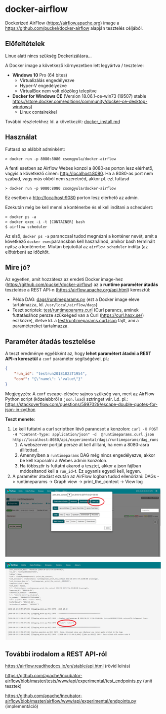 # docker-airflow

Dockerized AirFlow (https://airflow.apache.org) image a https://github.com/puckel/docker-airflow alapján tesztelés céljából.

## Előfeltételek

Linux alatt nincs szükség Dockerizálásra...

A Docker image a következő környezetben lett legyártva / tesztelve:

* **Windows 10**  Pro (64 bites)
  * Virtualizálás engedélyezve
  * Hyper-V engedélyezve
  * VirtualBox nem volt előzőleg telepítve
* **Docker for Windows CE** (Version 18.06.1-ce-win73 (19507) stable https://store.docker.com/editions/community/docker-ce-desktop-windows) 
  * Linux contairekkel

További részletekhez ld. a következőt: [docker_install.md](doc/docker_install.md)

## Használat

Futtasd az alábbit adminként:

```shell
> docker run -p 8080:8080 csomgyula/docker-airflow
```

A fenti esetben az Airflow Webes konzol a 8080-as porton lesz elérhető, vagyis a következő címen: <http://localhost:8080>. Ha a 8080-as port nem szabad, vagy más okból nem szeretnéd, akkor pl. ezt futtasd

```
> docker run -p 9080:8080 csomgyula/docker-airflow
```

Ez esetben a <http://localhost:9080> porton lesz elérhető az admin.

Ezekután még be kell menni a konténerbe és el kell indítani a schedulert:

```shell
> docker ps -a
> docker exec -i -t [CONTAINER] bash
$ airflow scheduler
```

Az első, `docker ps -a` paranccsal tudod megnézni a konténer nevét, amit a következő  `docker exec`parancsban kell használnod, amikor bash terminált nyitsz a konténerbe. Miután bejutottál az `airflow scheduler` indítja (az előtérben) az időzítőt.

## Mire jó?

Az egyetlen, amit hozzátesz az eredeti Docker image-hez (https://github.com/puckel/docker-airflow) az a **runtime paraméter átadás** tesztelése a REST API-n (https://airflow.apache.org/api.html) keresztül:

* Példa DAG: [dags/runtimeparams.py](dags/runtimeparams.py) (ezt a Docker image eleve tartalmazza, ld. `/usr/local/airflow/dags`)
* Teszt scriptek: [test/runtimeparams.curl](test/runtimeparams.curl) (Curl parancs, aminek futtatásához persze szükséged van a Curl (https://curl.haxx.se/) eszközre), illetve ld. a [test/runtimeparams.curl.json](test/runtimeparams.curl.json) fájlt, ami a paramétereket tartalmazza. 

## Paraméter átadás tesztelése

A teszt eredménye egyébként az, hogy **lehet paramétert átadni a REST API-n keresztül** a `conf` paraméter segítségével, pl.:

```json
{
	"run_id": "testrun20181023T1954", 
	"conf": "{\"name\": \"value\"}" 
}
```

Megjegyzés:  A `conf` escape-elésére sajnos szükség van, mert az AirFlow Python script (közelebbről a `json.load`) sztringet vár. Ld. pl.: https://stackoverflow.com/questions/5997029/escape-double-quotes-for-json-in-python

**Teszt menete**:

1. Le kell futtatni a curl scriptben lévő parancsot a konzolon: `curl -X POST -H "Content-Type: application/json" -d 
   @runtimeparams.curl.json 
   http://localhost:8080/api/experimental/dags/runtimeparams/dag_runs` 
   1. A webszerver portját persze át kell állítani, ha nem a 8080-asra állítottad.
   2. Amennyiben a `runtimeparams` DAG még nincs engedélyezve, akkor be kell kapcsolni a Webes admin konzolon. 
   3. Ha többször is futtatni akarod a tesztet, akkor a json fájlban módosítanod kell a `run_id`-t. Ez ugyanis egyedi kell, legyen.
2. A paraméter átadást ezután az AirFlow logban tudod ellenőrizni: DAGs -> runtimeparams -> Graph view  -> print_the_context -> View log

![view_log](doc/view_log.png)

![log](doc/log.png)

## További irodalom a REST API-ról

https://airflow.readthedocs.io/en/stable/api.html (rövid leírás)

https://github.com/apache/incubator-airflow/blob/master/tests/www/api/experimental/test_endpoints.py (unit tesztek)

https://github.com/apache/incubator-airflow/blob/master/airflow/www/api/experimental/endpoints.py (implementáció)

